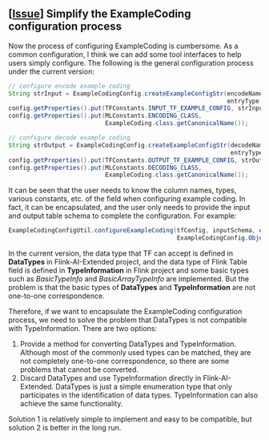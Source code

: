 ## [[Issue](https://github.com/alibaba/flink-ai-extended/issues/17)] Simplify the ExampleCoding configuration process

Now the process of configuring ExampleCoding is cumbersome. As a common configuration, I think we can add some tool interfaces to help users simply configure.
The following is the general configuration process under the current version:

```java
// configure encode example coding
String strInput = ExampleCodingConfig.createExampleConfigStr(encodeNames, encodeTypes, 
                                                             entryType, entryClass);
config.getProperties().put(TFConstants.INPUT_TF_EXAMPLE_CONFIG, strInput);
config.getProperties().put(MLConstants.ENCODING_CLASS,
                           ExampleCoding.class.getCanonicalName());

// configure decode example coding
String strOutput = ExampleCodingConfig.createExampleConfigStr(decodeNames, decodeTypes, 
                                                              entryType, entryClass);
config.getProperties().put(TFConstants.OUTPUT_TF_EXAMPLE_CONFIG, strOutput);
config.getProperties().put(MLConstants.DECODING_CLASS, 
                           ExampleCoding.class.getCanonicalName());
```

It can be seen that the user needs to know the column names, types, various constants, etc. of the field when configuring example coding. In fact, it can be encapsulated, and the user only needs to provide the input and output table schema to complete the configuration. For example:

```java
ExampleCodingConfigUtil.configureExampleCoding(tfConfig, inputSchema, outputSchema, 
                                               ExampleCodingConfig.ObjectType.ROW, Row.class);
```

In the current version, the data type that TF can accept is defined in **DataTypes** in Flink-AI-Extended project, and the data type of Flink Table field is defined in **TypeInformation** in Flink project and some basic types such as *BasicTypeInfo* and *BasicArrayTypeInfo* are implemented. But the problem is that the basic types of **DataTypes** and **TypeInformation** are not one-to-one correspondence.

Therefore, if we want to encapsulate the ExampleCoding configuration process, we need to solve the problem that DataTypes is not compatible with TypeInformation. There are two options:

1. Provide a method for converting DataTypes and TypeInformation. Although most of the commonly used types can be matched, they are not completely one-to-one correspondence, so there are some problems that cannot be converted.
2. Discard DataTypes and use TypeInformation directly in Flink-AI-Extended. DataTypes is just a simple enumeration type that only participates in the identification of data types. TypeInformation can also achieve the same functionality.

Solution 1 is relatively simple to implement and easy to be compatible, but solution 2 is better in the long run.



